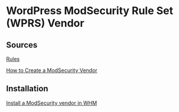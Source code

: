 # WordPress ModSecurity Rule Set (WPRS) Vendor

## Sources

[Rules](https://github.com/Rev3rseSecurity/wordpress-modsecurity-ruleset)

[How to Create a ModSecurity Vendor](https://documentation.cpanel.net/display/CKB/How+to+Create+a+ModSecurity+Vendor)

## Installation

[Install a ModSecurity vendor in WHM](https://documentation.cpanel.net/display/ALD/ModSecurity+Vendors#ModSecurityVendors-InstallaModSecurityvendor)
